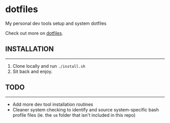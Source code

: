 # dotfiles
My personal dev tools setup and system dotfiles

Check out more on [dotfiles](https://dotfiles.github.io/).

## INSTALLATION
-----
1.  Clone locally and run `./install.sh`
2.  Sit back and enjoy.


## TODO
-----
-   Add more dev tool installation routines
-   Cleaner system checking to identify and source system-specific bash profile files (ie. the `sm` folder that isn't included in this repo)

